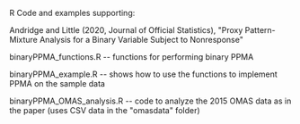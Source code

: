 R Code and examples supporting:

Andridge and Little (2020, Journal of Official Statistics), "Proxy Pattern-Mixture Analysis for a Binary Variable Subject to Nonresponse"

binaryPPMA_functions.R -- functions for performing binary PPMA

binaryPPMA_example.R -- shows how to use the functions to implement PPMA on the sample data

binaryPPMA_OMAS_analysis.R -- code to analyze the 2015 OMAS data as in the paper (uses CSV data in the "omasdata" folder)
